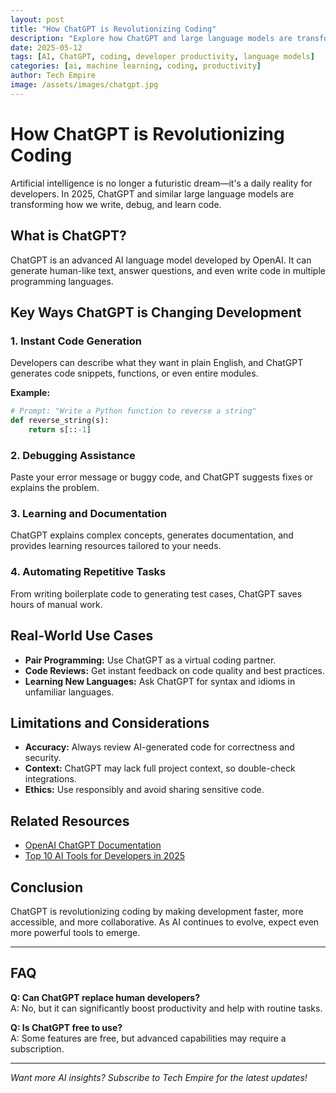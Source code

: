 ```yaml
---
layout: post
title: "How ChatGPT is Revolutionizing Coding"
description: "Explore how ChatGPT and large language models are transforming the way developers write, debug, and learn code in 2025."
date: 2025-05-12
tags: [AI, ChatGPT, coding, developer productivity, language models]
categories: [ai, machine learning, coding, productivity]
author: Tech Empire
image: /assets/images/chatgpt.jpg
---
```


# How ChatGPT is Revolutionizing Coding

Artificial intelligence is no longer a futuristic dream—it's a daily reality for developers. In 2025, ChatGPT and similar large language models are transforming how we write, debug, and learn code.

## What is ChatGPT?

ChatGPT is an advanced AI language model developed by OpenAI. It can generate human-like text, answer questions, and even write code in multiple programming languages.

## Key Ways ChatGPT is Changing Development

### 1. **Instant Code Generation**

Developers can describe what they want in plain English, and ChatGPT generates code snippets, functions, or even entire modules.

**Example:**
```python
# Prompt: "Write a Python function to reverse a string"
def reverse_string(s):
    return s[::-1]
```

### 2. **Debugging Assistance**

Paste your error message or buggy code, and ChatGPT suggests fixes or explains the problem.

### 3. **Learning and Documentation**

ChatGPT explains complex concepts, generates documentation, and provides learning resources tailored to your needs.

### 4. **Automating Repetitive Tasks**

From writing boilerplate code to generating test cases, ChatGPT saves hours of manual work.

## Real-World Use Cases

- **Pair Programming:** Use ChatGPT as a virtual coding partner.
- **Code Reviews:** Get instant feedback on code quality and best practices.
- **Learning New Languages:** Ask ChatGPT for syntax and idioms in unfamiliar languages.

## Limitations and Considerations

- **Accuracy:** Always review AI-generated code for correctness and security.
- **Context:** ChatGPT may lack full project context, so double-check integrations.
- **Ethics:** Use responsibly and avoid sharing sensitive code.

## Related Resources

- [OpenAI ChatGPT Documentation](https://platform.openai.com/docs/)
- [Top 10 AI Tools for Developers in 2025](/2025/05/09/top-10-ai-tools-for-developers-in-2025/)

## Conclusion

ChatGPT is revolutionizing coding by making development faster, more accessible, and more collaborative. As AI continues to evolve, expect even more powerful tools to emerge.

---

## FAQ

**Q: Can ChatGPT replace human developers?**  
A: No, but it can significantly boost productivity and help with routine tasks.

**Q: Is ChatGPT free to use?**  
A: Some features are free, but advanced capabilities may require a subscription.

---

*Want more AI insights? Subscribe to Tech Empire for the latest updates!*